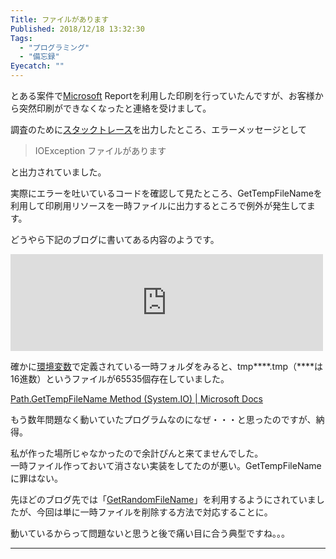 ```yaml
---
Title: ファイルがあります
Published: 2018/12/18 13:32:30
Tags:
  - "プログラミング"
  - "備忘録"
Eyecatch: ""
---
```

<p>とある案件で<a class="keyword" href="http://d.hatena.ne.jp/keyword/Microsoft">Microsoft</a> Reportを利用した印刷を行っていたんですが、お客様から突然印刷ができなくなったと連絡を受けまして。</p>

<p>調査のために<a class="keyword" href="http://d.hatena.ne.jp/keyword/%A5%B9%A5%BF%A5%C3%A5%AF%A5%C8%A5%EC%A1%BC%A5%B9">スタックトレース</a>を出力したところ、エラーメッセージとして</p>

<blockquote><p>IOException ファイルがあります</p></blockquote>

<p>と出力されていました。</p>

<p>実際にエラーを吐いているコードを確認して見たところ、GetTempFileNameを利用して印刷用リソースを一時ファイルに出力するところで例外が発生してます。</p>

<p>どうやら下記のブログに書いてある内容のようです。</p>

<p><iframe src="https://hatenablog-parts.com/embed?url=http%3A%2F%2Fabenori.blogspot.com%2F2015%2F05%2Fgettempfilename.html" title="GetTempFileNameで「ファイルがあります」" class="embed-card embed-webcard" scrolling="no" frameborder="0" style="display: block; width: 100%; height: 155px; max-width: 500px; margin: 10px 0px;"></iframe></p>

<p>確かに<a class="keyword" href="http://d.hatena.ne.jp/keyword/%B4%C4%B6%AD%CA%D1%BF%F4">環境変数</a>で定義されている一時フォルダをみると、tmp****.tmp（****は16進数）というファイルが65535個存在していました。</p>

<p><a href="https://docs.microsoft.com/ja-jp/dotnet/api/system.io.path.gettempfilename?view=netcore-2.2">Path.GetTempFileName Method (System.IO) | Microsoft Docs</a></p>

<p>もう数年問題なく動いていたプログラムなのになぜ・・・と思ったのですが、納得。</p>

<p>私が作った場所じゃなかったので余計ぴんと来てませんでした。<br/>
一時ファイル作っておいて消さない実装をしてたのが悪い。GetTempFileNameに罪はない。</p>

<p>先ほどのブログ先では「<a href="https://docs.microsoft.com/ja-jp/dotnet/api/system.io.path.getrandomfilename?redirectedfrom=MSDN&amp;view=netframework-4.7.2#System_IO_Path_GetRandomFileName">GetRandomFileName</a>」を利用するようにされていましたが、今回は単に一時ファイルを削除する方法で対応することに。</p>

<p>動いているからって問題ないと思うと後で痛い目に合う典型ですね。。。</p>

***